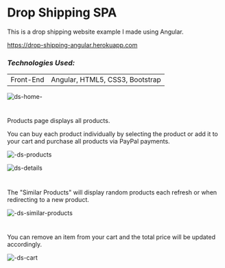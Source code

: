 # Drop Shipping SPA

This is a drop shipping website example I made using Angular.

https://drop-shipping-angular.herokuapp.com
 ### *Technologies Used:*

<table>

<tbody>
	<tr>
		<td>Front-End</td>
		<td>Angular, HTML5, CSS3, Bootstrap</td>
	</tr>
</tbody>
</table>

![ds-home-](https://user-images.githubusercontent.com/80118008/157521186-0c2ab14b-f84b-4009-82d2-8c84a6551b75.gif)

#
Products page displays all products. 

You can buy each product individually by selecting the product or add it to your cart and purchase all products via PayPal payments.

![-ds-products](https://user-images.githubusercontent.com/80118008/157516162-abb9dcb5-705c-402f-9166-3d7f14d9c8ec.gif)

![ds-details](https://user-images.githubusercontent.com/80118008/157515983-a928e59d-b558-457e-a237-c9fa365853e4.gif)
#

The "Similar Products" will display random products each refresh or when redirecting to a new product.

![-ds-similar-products](https://user-images.githubusercontent.com/80118008/157515999-169bd1c8-09d5-40bb-83d8-c9ed6395d077.gif)
#

You can remove an item from your cart and the total price will be updated accordingly.

![-ds-cart](https://user-images.githubusercontent.com/80118008/157516027-1c4ea668-9971-4725-bd1f-c9303f8999f7.gif)

<!-- # DropShipping

This project was generated with [Angular CLI](https://github.com/angular/angular-cli) version 13.2.5.

## Development server

Run `ng serve` for a dev server. Navigate to `http://localhost:4200/`. The app will automatically reload if you change any of the source files.

## Code scaffolding

Run `ng generate component component-name` to generate a new component. You can also use `ng generate directive|pipe|service|class|guard|interface|enum|module`.

## Build

Run `ng build` to build the project. The build artifacts will be stored in the `dist/` directory.

## Running unit tests

Run `ng test` to execute the unit tests via [Karma](https://karma-runner.github.io).

## Running end-to-end tests

Run `ng e2e` to execute the end-to-end tests via a platform of your choice. To use this command, you need to first add a package that implements end-to-end testing capabilities.

## Further help

To get more help on the Angular CLI use `ng help` or go check out the [Angular CLI Overview and Command Reference](https://angular.io/cli) page.
 -->
